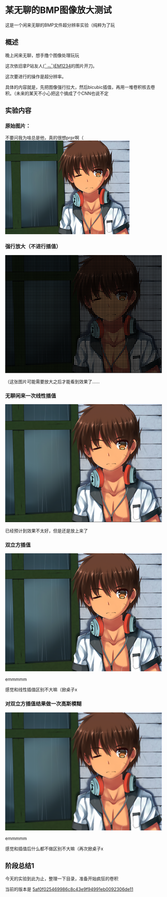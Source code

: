 # 某无聊的BMP图像放大测试

这是一个闲来无聊的BMP文件超分辨率实验（纯粹为了玩

## 概述

晚上闲来无聊，想手撸个图像处理玩玩

这次依旧拿P站友人[(ˉ﹃ˉ)EM1234](https://www.pixiv.net/member.php?id=8467971)的图片开刀。

这次要进行的操作是超分辨率。

具体的内容就是，先把图像强行拉大，然后bicubic插值，再用一堆卷积核去卷积。（未来的某天不小心把这个搞成了个CNN也说不定

## 实验内容

### 原始图片：

不要问我为啥总是他，真的很想prpr啊（
![origin](./origin.bmp)

### 强行放大（不进行插值）

![01](./scale_without_interpolation.bmp)

（这张图片可能需要放大之后才能看到效果了……

### 无聊闲来一次线性插值

![02](./liner_interpolation.bmp)

已经预计到效果不太好，但是还是放上来了

### 双立方插值

![03](./bicubic_interpolation.bmp)

emmmmm

感觉和线性插值区别不大嘛（掀桌子x

### 对双立方插值结果做一次高斯模糊

![03](./interpolation_and_filter.bmp)

emmmmm

感觉和插值后什么都不做区别不大嘛（再次掀桌子x


## 阶段总结1

今天的实验到此为止，整理一下目录，准备开始疯狂的卷积

当前的版本是 [5af0f025469986c8c43e9f94991eb0092306de11](https://github.com/yeonzi/BMP-Super-Resolution/commit/5af0f025469986c8c43e9f94991eb0092306de11)
